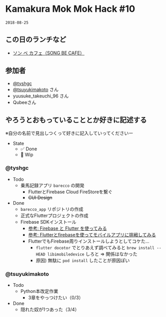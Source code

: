 # Kamakura Mok Mok Hack #10

`2018-08-25`

## この日のランチなど
- [ソン ベ カフェ（SONG BE CAFE）](https://tabelog.com/kanagawa/A1404/A140402/14000301/)

## 参加者

- [@tyshgc](http://twitter.com/tyshgc)
- [@tsuyukimakoto](https://twitter.com/everes) さん
- yuusuke_takeuchi_96 さん
- Qubeeさん


## やろうとおもっていることとか好きに記述する
※自分の名前で見出しつくって好きに記入していってくださいー

- State
  - ✅ Done
  - 🚧 Wip

### @tyshgc

- Todo
  - 乗馬記録アプリ `barecco` の開発
    - FlutterとFirebase Cloud FireStoreを繋ぐ
    - ~~GUI Design~~
- Done
  - `barecco_app` リポジトリの作成
  - 正式なFlutterプロジェクトの作成
  - Firebase SDKインストール
    - [参考: Firebase と Flutter を使ってみる](https://firebase.google.com/docs/flutter/setup?hl=ja)
    - [参考: Flutterとfirebaseを使ってモバイルアプリに挑戦してみる](https://speakerdeck.com/nasum/fluttertofirebasewoshi-tutemobairuapurinitiao-zhan-sitemiru)
    - FlutterでもFirebase周りインストールしようとしてコケた…
      - `flutter docotor` でとりあえず調べてみると `brew install --HEAD libimobiledevice` しろと => 関係はなかった
      - 原因) 無駄に `pod install` したことが原因ぽい

### @tsuyukimakoto

- Todo
  - Python本改定作業
    - 3章をやっつけたい（0/3）
- Done
  - 隠れた奴が1つあった（3/4）
